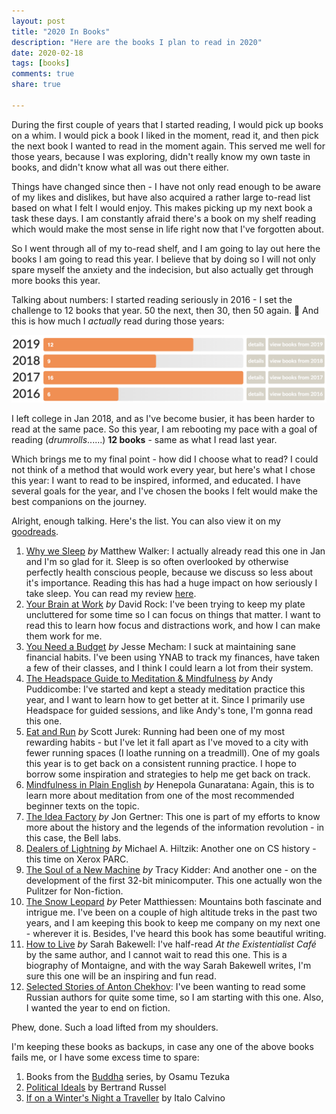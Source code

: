 ```yaml
---
layout: post
title: "2020 In Books"
description: "Here are the books I plan to read in 2020"
date: 2020-02-18
tags: [books]
comments: true
share: true

---
```


During the first couple of years that I started reading, I would pick up books on a whim. I would pick a book I liked in the moment, read it, and then pick the next book I wanted to read in the moment again. This served me well for those years, because I was exploring, didn't really know my own taste in books, and didn't  know what all was out there either.

Things have changed since then - I have not only read enough to be aware of my likes and dislikes, but have also acquired a rather large to-read list based on what I felt I would enjoy. This makes picking up my next book a task these days. I am constantly afraid there's a book on my shelf reading which would make the most sense in life right now that I've forgotten about.

So I went through all of my to-read shelf, and I am going to lay out here the books I am going to read this year. I believe that by doing so I will not only spare myself the anxiety and the indecision, but also actually get through more books this year. 

Talking about numbers: I started reading seriously in 2016 - I set the challenge to 12 books that year. 50 the next, then 30, then 50 again. 🤦  And this is how much I *actually* read during those years:

![read-stats](/assets/books-stats.png)

I left college in Jan 2018, and as I've become busier, it has been harder to read at the same pace. So this year, I am rebooting my pace with a goal of reading (*drumrolls*......) **12 books** - same as what I read last year. 

Which brings me to my final point - how did I choose what to read? I could not think of a method that would work every year, but here's what I chose this year: I want to read to be inspired, informed, and educated. I have several goals for the year, and I've chosen the books I felt would make the best companions on the journey.

Alright, enough talking. Here's the list. You can also view it on my [goodreads](https://www.goodreads.com/review/list/49494876-adarsh-srivastava?shelf=2020).

1. [Why we Sleep](https://www.goodreads.com/book/show/34466963-why-we-sleep) *by* Matthew Walker: I actually already read this one in Jan and I'm so glad for it. Sleep is so often overlooked by otherwise perfectly health conscious people, because we discuss so less about it's importance. Reading this has had a huge impact on how seriously I take sleep. You can read my review [here](https://www.goodreads.com/review/show/2712590784).
2. [Your Brain at Work](https://www.goodreads.com/book/show/6899290-your-brain-at-work) *by* David Rock: I've been trying to keep my plate uncluttered for some time so I can focus on things that matter. I want to read this to learn how focus and distractions work, and how I can make them work for me.
3. [You Need a Budget](https://www.goodreads.com/book/show/34950841-you-need-a-budget) *by* Jesse Mecham: I suck at maintaining sane financial habits. I've been using YNAB to track my finances, have taken a few of their classes, and I think I could learn a lot from their system.
4. [The Headspace Guide to Meditation & Mindfulness](https://www.goodreads.com/book/show/27414493-the-headspace-guide-to-meditation-mindfulness) *by* Andy Puddicombe: I've started and kept a steady meditation practice this year, and I want to learn how to get better at it. Since I primarily use Headspace for guided sessions, and like Andy's tone, I'm gonna read this one.
5. [Eat and Run](https://www.goodreads.com/book/show/13202092-eat-and-run) *by* Scott Jurek: Running had been one of my most rewarding habits - but I've let it fall apart as I've moved to a city with fewer running spaces (I loathe running on a treadmill). One of my goals this year is to get back on a consistent running practice. I hope to borrow some inspiration and strategies to help me get back on track.
6. [Mindfulness in Plain English](https://www.goodreads.com/book/show/64369.Mindfulness_in_Plain_English) *by* Henepola Gunaratana: Again, this is to learn more about meditation from one of the most recommended beginner texts on the topic.
7. [The Idea Factory](https://www.goodreads.com/book/show/11797471-the-idea-factory) *by* Jon Gertner: This one is part of my efforts to know more about the history and the legends of the information revolution - in this case, the Bell labs.
8. [Dealers of Lightning](https://www.goodreads.com/book/show/1101290.Dealers_of_Lightning) *by* Michael A. Hiltzik: Another one on CS history - this time on Xerox PARC.
9. [The Soul of a New Machine](https://www.goodreads.com/book/show/7090.The_Soul_of_a_New_Machine) *by* Tracy Kidder: And another one - on the development of the first 32-bit minicomputer. This one actually won the Pulitzer for Non-fiction.
10. [The Snow Leopard](https://www.goodreads.com/book/show/764165.The_Snow_Leopard) *by* Peter Matthiessen: Mountains both fascinate and intrigue me. I've been on a couple of high altitude treks in the past two years, and I am keeping this book to keep me company on my next one - wherever it is. Besides, I've heard this book has some beautiful writing.
11. [How to Live](https://www.goodreads.com/book/show/7624457-how-to-live) *by* Sarah Bakewell: I've half-read *At the Existentialist Café* by the same author, and I cannot wait to read this one. This is a biography of Montaigne, and with the way Sarah Bakewell writes, I'm sure this one will be an inspiring and fun read.
12. [Selected Stories of Anton Chekhov](https://www.goodreads.com/book/show/5693.Selected_Stories_of_Anton_Chekhov): I've been wanting to read some Russian authors for quite some time, so I am starting with this one. Also, I wanted the year to end on fiction. 

Phew, done. Such a load lifted from my shoulders.

I'm keeping these books as backups, in case any one of the above books fails me, or I have some excess time to spare:

1. Books from the [Buddha](https://www.goodreads.com/book/show/209577.Buddha_Vol_1) series, by Osamu Tezuka
2. [Political Ideals](https://www.goodreads.com/book/show/1917358.Political_Ideals) by Bertrand Russel
3. [If on a Winter's Night a Traveller](https://www.goodreads.com/book/show/11439941-if-on-a-winter-s-night-a-traveller) by Italo Calvino
